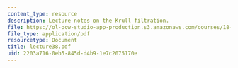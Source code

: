```yaml
---
content_type: resource
description: Lecture notes on the Krull filtration.
file: https://ol-ocw-studio-app-production.s3.amazonaws.com/courses/18-917-topics-in-algebraic-topology-the-sullivan-conjecture-fall-2007/2203a7160eb5845dd4b91e7c2075170e_lecture38.pdf
file_type: application/pdf
resourcetype: Document
title: lecture38.pdf
uid: 2203a716-0eb5-845d-d4b9-1e7c2075170e
---
```

